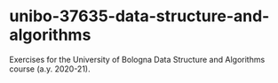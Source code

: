 # unibo-37635-data-structure-and-algorithms
Exercises for the University of Bologna Data Structure and Algorithms course (a.y. 2020-21).
